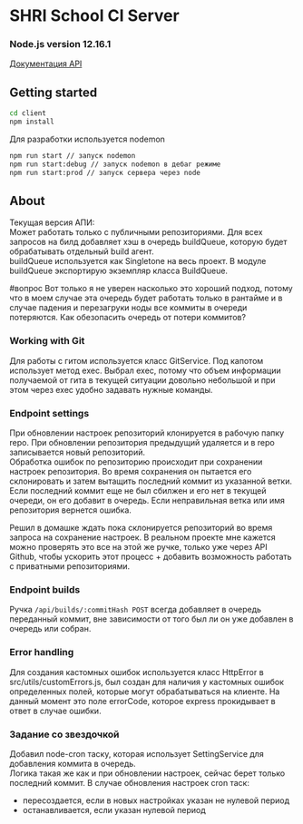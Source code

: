 # SHRI School CI Server

### Node.js version 12.16.1

[Документация API](https://documenter.getpostman.com/view/10695911/SzS2yooe?version=latest)

## Getting started

```bash
cd client
npm install
```

Для разработки используется nodemon

```bash
npm run start // запуск nodemon
npm run start:debug // запуск nodemon в дебаг режиме
npm run start:prod // запуск сервера через node
```

## About

Текущая версия АПИ:  
Может работать только с публичными репозиториями.
Для всех запросов на билд добавляет хэш в очередь buildQueue,
которую будет обрабатывать отдельный build агент.  
buildQueue используется как Singletone на весь проект.
В модуле buildQueue экспортирую экземпляр класса BuildQueue.

#вопрос
Вот только я не уверен насколько это хороший подход,
потому что в моем случае эта очередь будет работать только в рантайме
и в случае падения и перезагруки ноды все коммиты в очереди потеряются.
Как обезопасить очередь от потери коммитов?

### Working with Git

Для работы с гитом используется класс GitService. Под капотом использует метод exec.
Выбрал exec, потому что объем информации получаемой от гита в текущей ситуации довольно
небольшой и при этом через exec удобно задавать нужные команды.

### Endpoint settings

При обновлении настроек репозиторий клонируется в рабочую папку repo.
При обновлении репозитория предыдущий удаляется и в repo записывается новый репозиторий.  
Обработка ошибок по репозиторию происходит при сохранении настроек репозитория.
Во время сохранения он пытается его склонировать и затем вытащить последний коммит из указанной ветки.
Если последний коммит еще не был сбилжен и его нет в текущей очереди, он его добавит в очередь.
Если неправильная ветка или имя репозитория вернется ошибка.

Решил в домашке ждать пока склонируется репозиторий во время запроса на сохранение настроек.
В реальном проекте мне кажется можно проверять это все на этой же ручке,
только уже через API Github, чтобы ускорить этот процесс + добавить
возможность работать с приватными репозиториями.

### Endpoint builds

Ручка `/api/builds/:commitHash POST` всегда добавляет в очередь переданный коммит,
вне зависимости от того был ли он уже добавлен в очередь или собран.

### Error handling

Для создания кастомных ошибок используется класс HttpError в src/utils/customErrors.js,
был создан для наличия у кастомных ошибок определенных полей, которые могут обрабатываться на клиенте. На данный момент это поле errorCode, которое express прокидывает в ответ в случае ошибки.

### Задание со звездочкой

Добавил node-cron таску, которая использует SettingService для добавления коммита в очередь.  
Логика такая же как и при обновлении настроек, сейчас берет только последний коммит.
В случае обновления настроек cron таск:

- пересоздается, если в новых настройках указан не нулевой период
- останавливается, если указан нулевой период
